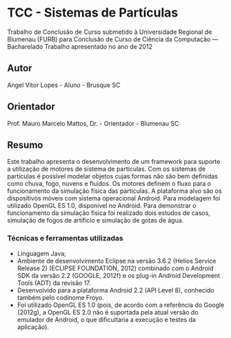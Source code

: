 # TCC - Sistemas de Partículas

Trabalho de Conclusão de Curso submetido à Universidade Regional de Blumenau (FURB) para Conclusão de Curso de Ciência da Computação — Bacharelado
Trabalho apresentado no ano de 2012

## Autor
Angel Vitor Lopes - Aluno - Brusque SC

## Orientador
Prof. Mauro Marcelo Mattos, Dr. - Orientador - Blumenau SC

## Resumo
Este trabalho apresenta o desenvolvimento de um framework para suporte a utilização de motores de sistema de partículas. Com os sistemas de partículas é possível modelar objetos cujas formas não são bem definidas como chuva, fogo, nuvens e fluídos. Os motores definem o fluxo para o funcionamento da simulação física das partículas. A plataforma alvo são os dispositivos móveis com sistema operacional Android. Para modelagem foi utilizado OpenGL ES 1.0, disponível no Android. Para demonstrar o funcionamento da simulação física foi realizado dois estudos de casos, simulação de fogos de artifício e simulação de gotas de água.

### Técnicas e ferramentas utilizadas
- Linguagem Java;
- Ambiente de desenvolvimento Eclipse na versão 3.6.2 (Helios Service Release 2) (ECLIPSE FOUNDATION, 2012) combinado com o Android SDK da versão 2.2 (GOOGLE, 2012f) e os plug-in Android Development Tools (ADT) da revisão 17.
- Desenvolvido para a plataforma Android 2.2 (API Level 8), conhecido também pelo codinome Froyo.
- Foi utilizado OpenGL ES 1.0 (pois, de acordo com a referência do Google (2012g), a OpenGL ES 2.0 não é suportada pela atual versão do emulador de Android, o que dificultaria a execução e testes da aplicação).

